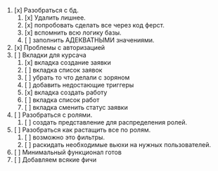 1. [x] Разобраться с бд.
	1. [x] Удалить лишнее.
	2. [x] попробовать сделать все через код ферст.
	3. [x] вспомнить всю логику базы.
	4. [ ] заполнить АДЕКВАТНЫМИ значениями.
2. [x] Проблемы с авторизацией 
3. [ ] Вкладки для курсача
	1. [x] вкладка создание заявки
	1. [ ] вкладка список заявок
	2. [ ] убрать то что делали с зоряном
	3. [ ] добавить недостающие триггеры
	4. [x] вкладка создать работу
	5. [ ] вкладка список работ
	6. [ ] вкладка сменить статус заявки
2. [ ] Разобраться с ролями.
	1. [ ] создать представление для распределения ролей.
3. [ ] Разобраться как растащить все по ролям.
	1. [ ] возможно это фильтры.
	2. [ ] раскидать необходимые вьюхи на нужных пользователей.
4. [ ] Минимальный функционал готов
5. [ ] Добавляем всякие фичи


